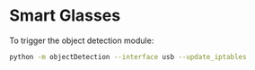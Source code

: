 # Smart Glasses

To trigger the object detection module:
```sh
python -m objectDetection --interface usb --update_iptables
```